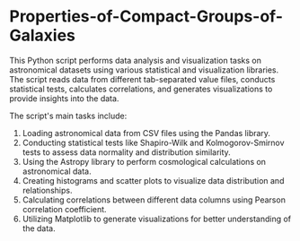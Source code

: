 # Properties-of-Compact-Groups-of-Galaxies

This Python script performs data analysis and visualization tasks on astronomical datasets using various statistical and visualization libraries. The script reads data from different tab-separated value files, conducts statistical tests, calculates correlations, and generates visualizations to provide insights into the data.

The script's main tasks include:
1. Loading astronomical data from CSV files using the Pandas library.
2. Conducting statistical tests like Shapiro-Wilk and Kolmogorov-Smirnov tests to assess data normality and distribution similarity.
3. Using the Astropy library to perform cosmological calculations on astronomical data.
4. Creating histograms and scatter plots to visualize data distribution and relationships.
5. Calculating correlations between different data columns using Pearson correlation coefficient.
6. Utilizing Matplotlib to generate visualizations for better understanding of the data.



